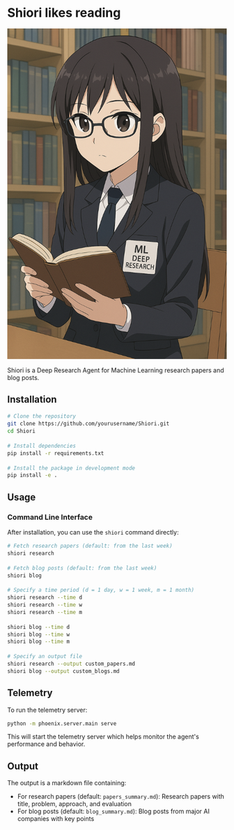 # Shiori likes reading

![Shiori](assets/Shiori.png)

Shiori is a Deep Research Agent for Machine Learning research papers and blog posts.

## Installation

```bash
# Clone the repository
git clone https://github.com/yourusername/Shiori.git
cd Shiori

# Install dependencies
pip install -r requirements.txt

# Install the package in development mode
pip install -e .
```

## Usage

### Command Line Interface

After installation, you can use the `shiori` command directly:

```bash
# Fetch research papers (default: from the last week)
shiori research

# Fetch blog posts (default: from the last week)
shiori blog

# Specify a time period (d = 1 day, w = 1 week, m = 1 month)
shiori research --time d
shiori research --time w
shiori research --time m

shiori blog --time d
shiori blog --time w
shiori blog --time m

# Specify an output file
shiori research --output custom_papers.md
shiori blog --output custom_blogs.md
```

## Telemetry

To run the telemetry server:

```bash
python -m phoenix.server.main serve
```

This will start the telemetry server which helps monitor the agent's performance and behavior.

## Output

The output is a markdown file containing:

- For research papers (default: `papers_summary.md`): Research papers with title, problem, approach, and evaluation
- For blog posts (default: `blog_summary.md`): Blog posts from major AI companies with key points
